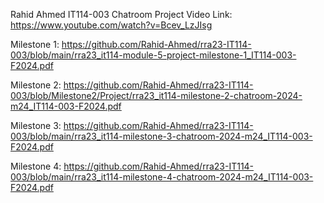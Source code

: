 Rahid Ahmed IT114-003 Chatroom Project
Video Link: https://www.youtube.com/watch?v=Bcev_LzJIsg

Milestone 1:  https://github.com/Rahid-Ahmed/rra23-IT114-003/blob/main/rra23_it114-module-5-project-milestone-1_IT114-003-F2024.pdf

Milestone 2: https://github.com/Rahid-Ahmed/rra23-IT114-003/blob/Milestone2/Project/rra23_it114-milestone-2-chatroom-2024-m24_IT114-003-F2024.pdf


Milestone 3: https://github.com/Rahid-Ahmed/rra23-IT114-003/blob/main/rra23_it114-milestone-3-chatroom-2024-m24_IT114-003-F2024.pdf

Milestone 4: https://github.com/Rahid-Ahmed/rra23-IT114-003/blob/main/rra23_it114-milestone-4-chatroom-2024-m24_IT114-003-F2024.pdf